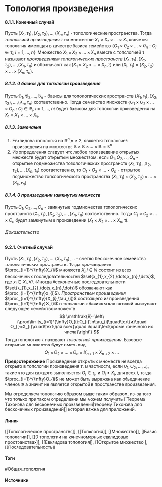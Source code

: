 # Топология произведения
#### 8.1.1. Конечный случай
Пусть $(X_{1},\tau_{1}),(X_{2},\tau_{2}),\dots,(X_{n},\tau_{n})$ - топологические пространства. Тогда *топологией произведения* $\tau$ на множестве $X_{1}\times X_{2}\times\dots\times X_{n}$ является топология имеющая в качестве базиса семейство $\left\{O_{1}\times O_{2}\times\dots\times O_{n}:O_{i}\in\tau_{i},i=1,\dots,n\right\}$. Множество $X_{1}\times X_{2}\times\dots\times X_{n}$ вместе с топологией $\tau$ называют *произведением топологических пространств* $(X_{1},\tau_{1}),(X_{2},\tau_{2}),\dots,(X_{n},\tau_{n})$ и обозначают как $(X_{1}\times X_{2}\times\dots\times X_{n},\tau)$ или $(X_{1},\tau_{1})\times(X_{2},\tau_{2})\times\dots\times(X_{n},\tau_{n})$.

##### 8.1.2. О базисе для топологии произведения
Пусть $\mathfrak{B}_{1},\mathfrak{B}_{2},\dots,\mathfrak{B}_{n}$ - базисы для топологических пространств $(X_{1},\tau_{1}),(X_{2},\tau_{2}),\dots,(X_{n},\tau_{n})$ соответственно. Тогда семейство множеств $\left\{O_{1}\times O_{2}\times\dots\times O_{n}:O_{i}\in\mathfrak{B}_{i},i=1,\dots,n\right\}$ будет базисом для топологии произведения на $X_{1}\times X_{2}\times\dots\times X_{n}$.

##### 8.1.3. Замечания
1. Евклидова топология на $\mathbb{R}^{n}$,$n\ge2$, является топологией произведения на множестве $\mathbb{R}\times\mathbb{R}\times\dots\times\mathbb{R}=\mathbb{R}^{n}$
2. Из определения следует что любое произведение открытых множеств будет открытым множеством: если $O_{1},O_{2},\dots,O_{n}$ - открытые подмножества топологических пространств $(X_{1},\tau_{1}),(X_{2},\tau_{2}),\dots,(X_{n},\tau_{n})$ соответственно, то $O_{1}\times O_{2}\times\dots\times O_{n}$ - открытое подмножество топологического пространства $(X_{1},\tau_{1})\times(X_{2},\tau_{2})\times\dots\times(X_{n},\tau_{n})$

##### 8.1.4. О произведении замкнутых множеств
Пусть $C_{1},C_{2},\dots,C_{n}$ - замкнутые подмножества топологических пространств $(X_{1},\tau_{1}),(X_{2},\tau_{2}),\dots,(X_{n},\tau_{n})$ соответственно. Тогда $C_{1}\times C_{2}\times\dots\times C_{n}$ будет замкнутым в произведении $(X_{1}\times X_{2}\times\dots\times X_{n},\tau)$.
###### Доказательство
#### 9.2.1. Счетный случай
Пусть $(X_{1},\tau_{1}),(X_{2},\tau_{2}),\dots,(X_{n},\tau_{n}),\dots$ - счетно бесконечное семейство топологических пространств. Тогда *произведение* $\prod_{i=1}^{\infty}X_{i}$ множеств $X_{i}$,$i\in\mathbb{N}$ состоит из всех бесконечных последовательностей $\set{x_{1},x_{2},\dots,x_{n},\dots}$, где $x_{i}\in X_{i},\forall i$. (Иногда бесконечные последовательности $\set{x_{1},x_{2},\dots,x_{n},\dots}$ обозначают как $\prod_{i=1}^{\infty}x_{i}$). *Пространством произведения* $\prod_{i=1}^{\infty}(X_{i},\tau_{i})$ состоящего из произведения $\prod_{i=1}^{\infty}X_{i}$ и топологии $\tau$ базисом для которой выступает следующее семейство множеств
$$
\mathfrak{B}=\left\{\prod\limits_{i=1}^{\infty}O_{i}:O_{i}\in\tau_{i}\quad\text{и}\quad O_{i}=X_{i}\quad\text{для всех}\quad i\quad\text{кроме конечного их числа}\right\}
$$
Тогда топологию $\tau$ называют *топологией произведения*.
Базовые открытые множества будут иметь вид
$$
O_{1}\times O_{2}\times\dots\times O_{n}\times X_{n+1}\times X_{n+2}\times\dots
$$
**Предостережение**
Произведение открытых множеств не всегда открыто в топологии произведения $\tau$. В частности, если $O_{1},O_{2},\dots,O_{n}$ такие что для каждого выполняется $O_{i}\in\tau_{i}$, и $O_{i}\ne X_{i}$, для всех $i$, тогда $\prod_{i=1}^{\infty}O_{i}$ не может быть выражена как обьединение членов $\mathfrak{B}$ а значит не является открытой в пространстве произведения.

Мы определяем топологию образом выше таким образом, из-за того что только при таком определении мы можем получить [[Теорема Тихонова для бесконечных произведений|теорему Тихонова для бесконечных произведений]] которая важна для приложений.
#### Линки
 [[Топологическое пространство]],
 [[Топология]],
 [[Множество]],
 [[Базис топологии]],
 [[О топологии на конечномерных евклидовых пространствах]],
 [[Евклидова топология]],
 [[Открытое множество]],
 [[Последовательность]]
#### Тэги
 #Общая_топология 
#### Источники
